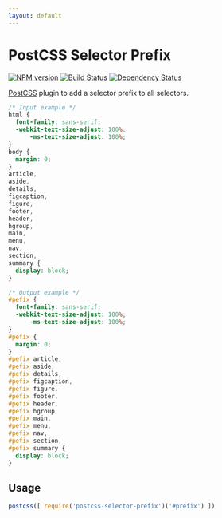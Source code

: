 ```yaml
---
layout: default
---
```


# PostCSS Selector Prefix
[![NPM version][npm-image]][npm-url] [![Build Status][travis-image]][travis-url] [![Dependency Status][daviddm-image]][daviddm-url]

[PostCSS] plugin to add a selector prefix to all selectors.


```css
/* Input example */
html {
  font-family: sans-serif;
  -webkit-text-size-adjust: 100%;
      -ms-text-size-adjust: 100%;
}
body {
  margin: 0;
}
article,
aside,
details,
figcaption,
figure,
footer,
header,
hgroup,
main,
menu,
nav,
section,
summary {
  display: block;
}
```

```css
/* Output example */
#pefix {
  font-family: sans-serif;
  -webkit-text-size-adjust: 100%;
      -ms-text-size-adjust: 100%;
}
#pefix {
  margin: 0;
}
#pefix article,
#pefix aside,
#pefix details,
#pefix figcaption,
#pefix figure,
#pefix footer,
#pefix header,
#pefix hgroup,
#pefix main,
#pefix menu,
#pefix nav,
#pefix section,
#pefix summary {
  display: block;
}
```

## Usage

```js
postcss([ require('postcss-selector-prefix')('#prefix') ])
```

[npm-image]: https://badge.fury.io/js/postcss-selector-prefix.svg
[npm-url]: https://npmjs.org/package/postcss-selector-prefix
[travis-image]: https://travis-ci.org/robkorv/postcss-selector-prefix.svg?branch=master
[travis-url]: https://travis-ci.org/robkorv/postcss-selector-prefix
[daviddm-image]: https://david-dm.org/robkorv/postcss-selector-prefix.svg?theme=shields.io
[daviddm-url]: https://david-dm.org/robkorv/postcss-selector-prefix
[PostCSS]: https://github.com/postcss/postcss
